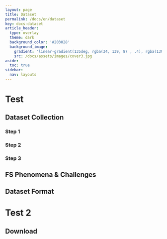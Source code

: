 ```yaml
---
layout: page
title: Dataset
permalink: /docs/en/dataset
key: docs-dataset
article_header:
  type: overlay
  theme: dark
  background_color: '#203028'
  background_image:
    gradient: 'linear-gradient(135deg, rgba(34, 139, 87 , .4), rgba(139, 34, 139, .4))'
    src: /docs/assets/images/cover3.jpg
aside:
  toc: true
sidebar:
  nav: layouts
---
```



# Test


## Dataset Collection

### Step 1



### Step 2



### Step 3



## FS Phenomena & Challenges



## Dataset Format




# Test 2




## Download
